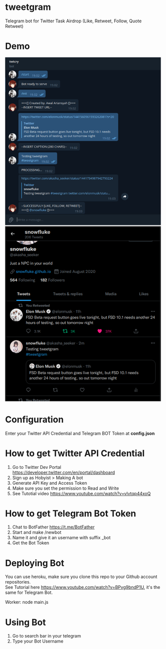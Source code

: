 # tweetgram
Telegram bot for Twitter Task Airdrop (Like, Retweet, Follow, Quote Retweet)

# Demo
![Tweetgram 1](./tweetgram1.png)
![Tweetgram 2](./tweetgram2.png)

# Configuration
Enter your Twitter API Credential and Telegram BOT Token at **config.json**

# How to get Twitter API Credential
1. Go to Twitter Dev Portal https://developer.twitter.com/en/portal/dashboard
2. Sign up as Hobyist > Making A bot
3. Generate API Key and Access Token
4. Make sure you set the permission to Read and Write
5. See Tutotial video https://www.youtube.com/watch?v=vlvtqp44xoQ

# How to get Telegram Bot Token
1. Chat to BotFather https://t.me/BotFather
2. Start and make /newbot
3. Name it and give it an username with suffix \_bot
4. Get the Bot Token

# Deploying Bot
You can use heroku, make sure you clone this repo to your Github account repositories.\
See Tutorial here https://www.youtube.com/watch?v=BPvg9bndP1U, it's the same for Telegram Bot.

Worker: node main.js

# Using Bot
1. Go to search bar in your telegram
2. Type your Bot Username
